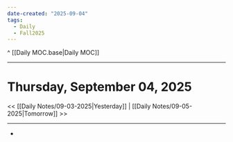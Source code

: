 ```yaml
---
date-created: "2025-09-04"
tags:
  - Daily
  - Fall2025
---
```

^ [[Daily MOC.base|Daily MOC]]

---
# Thursday, September 04, 2025
<< [[Daily Notes/09-03-2025|Yesterday]] | [[Daily Notes/09-05-2025|Tomorrow]] >>

---
- 